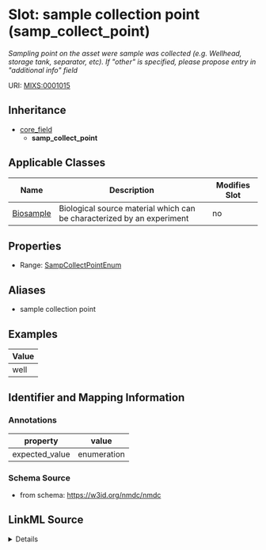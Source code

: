 # Slot: sample collection point (samp_collect_point)


_Sampling point on the asset were sample was collected (e.g. Wellhead, storage tank, separator, etc). If "other" is specified, please propose entry in "additional info" field_



URI: [MIXS:0001015](https://w3id.org/mixs/0001015)




## Inheritance

* [core_field](core_field.md)
    * **samp_collect_point**





## Applicable Classes

| Name | Description | Modifies Slot |
| --- | --- | --- |
[Biosample](Biosample.md) | Biological source material which can be characterized by an experiment |  no  |







## Properties

* Range: [SampCollectPointEnum](SampCollectPointEnum.md)



## Aliases


* sample collection point




## Examples

| Value |
| --- |
| well |

## Identifier and Mapping Information





### Annotations

| property | value |
| --- | --- |
| expected_value | enumeration || occurrence | 1 |



### Schema Source


* from schema: https://w3id.org/nmdc/nmdc




## LinkML Source

<details>
```yaml
name: samp_collect_point
annotations:
  expected_value:
    tag: expected_value
    value: enumeration
  occurrence:
    tag: occurrence
    value: '1'
description: Sampling point on the asset were sample was collected (e.g. Wellhead,
  storage tank, separator, etc). If "other" is specified, please propose entry in
  "additional info" field
title: sample collection point
examples:
- value: well
from_schema: https://w3id.org/nmdc/nmdc
aliases:
- sample collection point
rank: 1000
is_a: core field
slot_uri: MIXS:0001015
multivalued: false
alias: samp_collect_point
domain_of:
- Biosample
range: samp_collect_point_enum

```
</details>